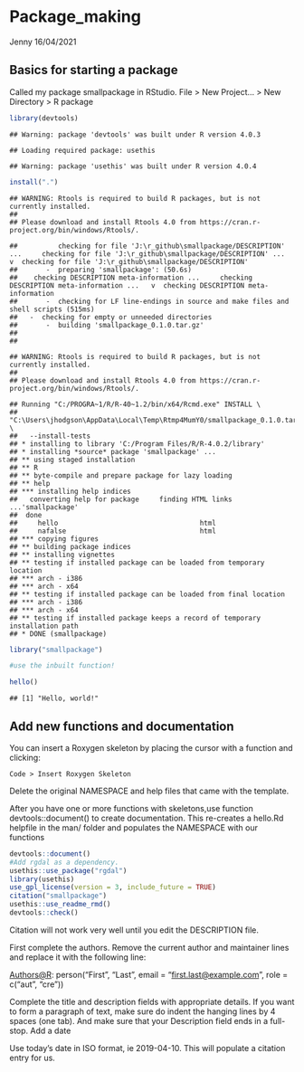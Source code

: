 Package\_making
================
Jenny
16/04/2021

## Basics for starting a package

Called my package smallpackage in RStudio. File &gt; New Project… &gt;
New Directory &gt; R package

``` r
library(devtools)
```

    ## Warning: package 'devtools' was built under R version 4.0.3

    ## Loading required package: usethis

    ## Warning: package 'usethis' was built under R version 4.0.4

``` r
install(".")
```

    ## WARNING: Rtools is required to build R packages, but is not currently installed.
    ## 
    ## Please download and install Rtools 4.0 from https://cran.r-project.org/bin/windows/Rtools/.

    ##          checking for file 'J:\r_github\smallpackage/DESCRIPTION' ...     checking for file 'J:\r_github\smallpackage/DESCRIPTION' ...   v  checking for file 'J:\r_github\smallpackage/DESCRIPTION'
    ##       -  preparing 'smallpackage': (50.6s)
    ##    checking DESCRIPTION meta-information ...     checking DESCRIPTION meta-information ...   v  checking DESCRIPTION meta-information
    ##       -  checking for LF line-endings in source and make files and shell scripts (515ms)
    ##   -  checking for empty or unneeded directories
    ##       -  building 'smallpackage_0.1.0.tar.gz'
    ##      
    ## 

    ## WARNING: Rtools is required to build R packages, but is not currently installed.
    ## 
    ## Please download and install Rtools 4.0 from https://cran.r-project.org/bin/windows/Rtools/.

    ## Running "C:/PROGRA~1/R/R-40~1.2/bin/x64/Rcmd.exe" INSTALL \
    ##   "C:\Users\jhodgson\AppData\Local\Temp\Rtmp4MumY0/smallpackage_0.1.0.tar.gz" \
    ##   --install-tests 
    ## * installing to library 'C:/Program Files/R/R-4.0.2/library'
    ## * installing *source* package 'smallpackage' ...
    ## ** using staged installation
    ## ** R
    ## ** byte-compile and prepare package for lazy loading
    ## ** help
    ## *** installing help indices
    ##   converting help for package     finding HTML links ...'smallpackage'
    ##  done
    ##     hello                                   html  
    ##     nafalse                                 html  
    ## *** copying figures
    ## ** building package indices
    ## ** installing vignettes
    ## ** testing if installed package can be loaded from temporary location
    ## *** arch - i386
    ## *** arch - x64
    ## ** testing if installed package can be loaded from final location
    ## *** arch - i386
    ## *** arch - x64
    ## ** testing if installed package keeps a record of temporary installation path
    ## * DONE (smallpackage)

``` r
library("smallpackage")

#use the inbuilt function!

hello()
```

    ## [1] "Hello, world!"

## Add new functions and documentation

You can insert a Roxygen skeleton by placing the cursor with a function
and clicking:

    Code > Insert Roxygen Skeleton

Delete the original NAMESPACE and help files that came with the
template.

After you have one or more functions with skeletons,use function
devtools::document() to create documentation. This re-creates a hello.Rd
helpfile in the man/ folder and populates the NAMESPACE with our
functions

``` r
devtools::document()
#Add rgdal as a dependency.
usethis::use_package("rgdal")
library(usethis)
use_gpl_license(version = 3, include_future = TRUE)
citation("smallpackage")
usethis::use_readme_rmd()
devtools::check()
```

Citation will not work very well until you edit the DESCRIPTION file.

First complete the authors. Remove the current author and maintainer
lines and replace it with the following line:

<Authors@R>: person(“First”, “Last”, email = “<first.last@example.com>”,
role = c(“aut”, “cre”))

Complete the title and description fields with appropriate details. If
you want to form a paragraph of text, make sure do indent the hanging
lines by 4 spaces (one tab). And make sure that your Description field
ends in a full-stop. Add a date

Use today’s date in ISO format, ie 2019-04-10. This will populate a
citation entry for us.
